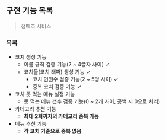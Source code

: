 ## 구현 기능 목록

> 점메추 서비스

### 목록

- 코치 생성 기능
    - 이름 규칙 검증 기능(2 ~ 4글자 사이) ✓
    - 코치들(코치 래퍼) 생성 기능  ✓
      - 코치 인원수 검증 기능(2 ~ 5명 사이) ✓
      - 중복 코치 검증 기능 ✓
- 코치 못 먹는 메뉴 설정 기능
  - 못 먹는 메뉴 갯수 검증 기능(0 ~ 2개 사이, 공백 시 0으로 처리)
- 카테고리 추천 기능
    - **최대 2회까지의 카테고리 중복 가능**
- 메뉴 추천 기능
    - **각 코치 기준으로 중복 없음**